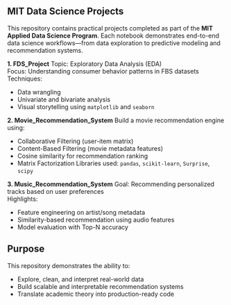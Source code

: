 MIT Data Science Projects
--
This repository contains practical projects completed as part of the **MIT Applied 
Data Science Program**. Each notebook demonstrates end-to-end data science 
workflows—from data exploration to predictive modeling and recommendation systems.

**1. FDS_Project**
Topic: Exploratory Data Analysis (EDA)  
Focus: Understanding consumer behavior patterns in FBS datasets  
Techniques:
- Data wrangling
- Univariate and bivariate analysis
- Visual storytelling using `matplotlib` and `seaborn`

**2. Movie_Recommendation_System**
Build a movie recommendation engine using:
- Collaborative Filtering (user-item matrix)
- Content-Based Filtering (movie metadata features)
- Cosine similarity for recommendation ranking
- Matrix Factorization
Libraries used: `pandas`, `scikit-learn`, `Surprise`, `scipy`

**3. Music_Recommendation_System**
Goal: Recommending personalized tracks based on user preferences  
Highlights:
- Feature engineering on artist/song metadata
- Similarity-based recommendation using audio features
- Model evaluation with Top-N accuracy

Purpose
--
This repository demonstrates the ability to:
- Explore, clean, and interpret real-world data
- Build scalable and interpretable recommendation systems
- Translate academic theory into production-ready code
